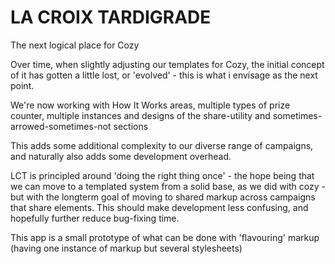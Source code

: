 # LA CROIX TARDIGRADE

The next logical place for Cozy

Over time, when slightly adjusting our templates for Cozy, the initial concept of it has gotten a little lost, or 'evolved' - this is what i envisage as the next point.

We're now working with How It Works areas, multiple types of prize counter, multiple instances and designs of the share-utility and sometimes-arrowed-sometimes-not sections

This adds some additional complexity to our diverse range of campaigns, and naturally also adds some development overhead.

LCT is principled around 'doing the right thing once' - the hope being that we can move to a templated system from a solid base, as we did with cozy - but with the longterm goal of moving to shared markup across campaigns that share elements. This should make development less confusing, and hopefully further reduce bug-fixing time.

This app is a small prototype of what can be done with 'flavouring' markup (having one instance of markup but several stylesheets)
